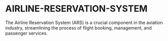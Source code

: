 # AIRLINE-RESERVATION-SYSTEM
The Airline Reservation System (ARS) is a crucial component in the aviation industry, streamlining the process of flight booking, management, and passenger services.
